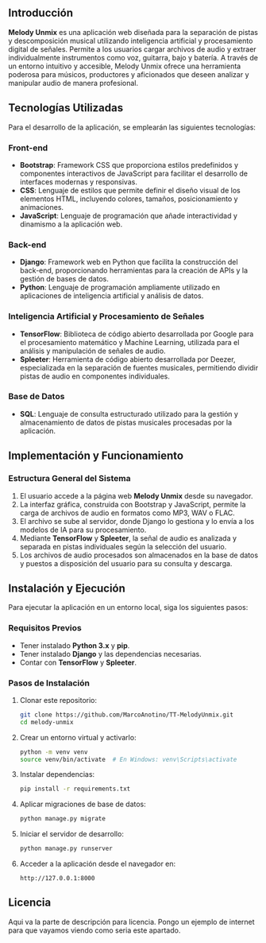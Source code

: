 ## Introducción
**Melody Unmix** es una aplicación web diseñada para la separación de pistas y descomposición musical utilizando inteligencia artificial y procesamiento digital de señales. Permite a los usuarios cargar archivos de audio y extraer individualmente instrumentos como voz, guitarra, bajo y batería. 
A través de un entorno intuitivo y accesible, Melody Unmix ofrece una herramienta poderosa para músicos, productores y aficionados que deseen analizar y manipular audio de manera profesional.
## Tecnologías Utilizadas
Para el desarrollo de la aplicación, se emplearán las siguientes tecnologías:
### Front-end
- **Bootstrap**: Framework CSS que proporciona estilos predefinidos y componentes interactivos de JavaScript para facilitar el desarrollo de interfaces modernas y responsivas.
- **CSS**: Lenguaje de estilos que permite definir el diseño visual de los elementos HTML, incluyendo colores, tamaños, posicionamiento y animaciones.
- **JavaScript**: Lenguaje de programación que añade interactividad y dinamismo a la aplicación web.
### Back-end
- **Django**: Framework web en Python que facilita la construcción del back-end, proporcionando herramientas para la creación de APIs y la gestión de bases de datos.
- **Python**: Lenguaje de programación ampliamente utilizado en aplicaciones de inteligencia artificial y análisis de datos.
### Inteligencia Artificial y Procesamiento de Señales
- **TensorFlow**: Biblioteca de código abierto desarrollada por Google para el procesamiento matemático y Machine Learning, utilizada para el análisis y manipulación de señales de audio.
- **Spleeter**: Herramienta de código abierto desarrollada por Deezer, especializada en la separación de fuentes musicales, permitiendo dividir pistas de audio en componentes individuales.
### Base de Datos
- **SQL**: Lenguaje de consulta estructurado utilizado para la gestión y almacenamiento de datos de pistas musicales procesadas por la aplicación.
## Implementación y Funcionamiento
### Estructura General del Sistema
1. El usuario accede a la página web **Melody Unmix** desde su navegador.
2. La interfaz gráfica, construida con Bootstrap y JavaScript, permite la carga de archivos de audio en formatos como MP3, WAV o FLAC.
3. El archivo se sube al servidor, donde Django lo gestiona y lo envía a los modelos de IA para su procesamiento.
4. Mediante **TensorFlow** y **Spleeter**, la señal de audio es analizada y separada en pistas individuales según la selección del usuario.
5. Los archivos de audio procesados son almacenados en la base de datos y puestos a disposición del usuario para su consulta y descarga.
## Instalación y Ejecución
Para ejecutar la aplicación en un entorno local, siga los siguientes pasos:
### Requisitos Previos
- Tener instalado **Python 3.x** y **pip**.
- Tener instalado **Django** y las dependencias necesarias.
- Contar con **TensorFlow** y **Spleeter**.
### Pasos de Instalación
1. Clonar este repositorio:
   ```sh
   git clone https://github.com/MarcoAnotino/TT-MelodyUnmix.git
   cd melody-unmix
   ```
2. Crear un entorno virtual y activarlo:
   ```sh
   python -m venv venv
   source venv/bin/activate  # En Windows: venv\Scripts\activate
   ```
3. Instalar dependencias:
   ```sh
   pip install -r requirements.txt
   ```
4. Aplicar migraciones de base de datos:
   ```sh
   python manage.py migrate
   ```
5. Iniciar el servidor de desarrollo:
   ```sh
   python manage.py runserver
   ```
6. Acceder a la aplicación desde el navegador en:
   ```
   http://127.0.0.1:8000
   ```
## Licencia
Aqui va la parte de descripción para licencia. Pongo un ejemplo de internet para que vayamos viendo como seria este apartado.
